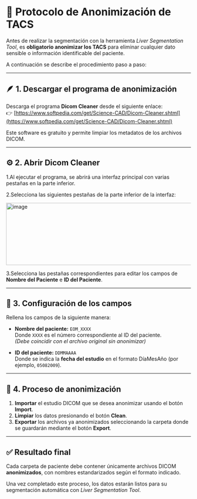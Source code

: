 # 🧩 Protocolo de Anonimización de TACS

Antes de realizar la segmentación con la herramienta *Liver Segmentation Tool*, es **obligatorio anonimizar los TACS** para eliminar cualquier dato sensible o información identificable del paciente.

A continuación se describe el procedimiento paso a paso:

---

## 🪶 1. Descargar el programa de anonimización

Descarga el programa **Dicom Cleaner** desde el siguiente enlace:  
👉 [https://www.softpedia.com/get/Science-CAD/Dicom-Cleaner.shtml](https://www.softpedia.com/get/Science-CAD/Dicom-Cleaner.shtml)

Este software es gratuito y permite limpiar los metadatos de los archivos DICOM.

---

## ⚙️ 2. Abrir Dicom Cleaner

1.Al ejecutar el programa, se abrirá una interfaz principal con varias pestañas en la parte inferior.

2.Selecciona las siguientes pestañas de la parte inferior de la interfaz: 

<img width="1443" height="170" alt="image" src="https://github.com/user-attachments/assets/b4370920-4e5c-4b77-aae1-28360e76d34b" />


3.Selecciona las pestañas correspondientes para editar los campos de **Nombre del Paciente** e **ID del Paciente**.


---

## 🧾 3. Configuración de los campos

Rellena los campos de la siguiente manera:

- **Nombre del paciente:** `EOM_XXXX`  
  Donde `XXXX` es el número correspondiente al ID del paciente.  
  *(Debe coincidir con el archivo original sin anonimizar)*

- **ID del paciente:** `DDMMAAAA`  
  Donde se indica la **fecha del estudio** en el formato DíaMesAño (por ejemplo, `05082009`).

---

## 📂 4. Proceso de anonimización

1. **Importar** el estudio DICOM que se desea anonimizar usando el botón **Import**.  
2. **Limpiar** los datos presionando el botón **Clean**.  
3. **Exportar** los archivos ya anonimizados seleccionando la carpeta donde se guardarán mediante el botón **Export**.

---



## ✅ Resultado final

Cada carpeta de paciente debe contener únicamente archivos DICOM **anonimizados**, con nombres estandarizados según el formato indicado.

Una vez completado este proceso, los datos estarán listos para su segmentación automática con *Liver Segmentation Tool*.
